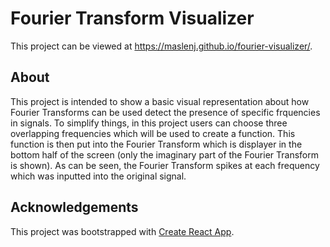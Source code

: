# Fourier Transform Visualizer

This project can be viewed at https://maslenj.github.io/fourier-visualizer/.

## About

This project is intended to show a basic visual representation about how Fourier Transforms can be used detect the presence of specific frquencies in signals. To simplify things, in this project users can choose three overlapping frequencies which will be used to create a function. This function is then put into the Fourier Transform which is displayer in the bottom half of the screen (only the imaginary part of the Fourier Transform is shown). As can be seen, the Fourier Transform spikes at each frequency which was inputted into the original signal.

## Acknowledgements

This project was bootstrapped with [Create React App](https://github.com/facebook/create-react-app).
